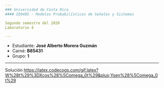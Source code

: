 ```yaml
---
### Universidad de Costa Rica
#### IE0405 - Modelos Probabilísticos de Señales y Sistemas

Segundo semestre del 2020
Laboratorio 4

---
```


* Estudiante: **José Alberto Morera Guzmán**
* Carné: **B85431**
* Grupo: **1**
---
Solución
https://latex.codecogs.com/gif.latex?W%28t%29%3DXcos%28%5Comega_0t%29&plus;Ysen%28%5Comega_0t%29
